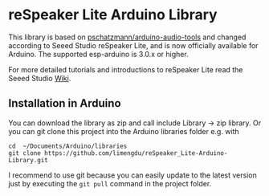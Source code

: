 # reSpeaker Lite Arduino Library

This library is based on [pschatzmann/arduino-audio-tools](https://github.com/pschatzmann/arduino-audio-tools) and changed according to Seeed Studio reSpeaker Lite, and is now officially available for Arduino. The supported esp-arduino is 3.0.x or higher.

For more detailed tutorials and introductions to reSpeaker Lite read the Seeed Studio [Wiki](https://wiki.seeedstudio.com/reSpeaker_lite_introduction/).

## Installation in Arduino

You can download the library as zip and call include Library -> zip library. Or you can git clone this project into the Arduino libraries folder e.g. with

```
cd  ~/Documents/Arduino/libraries
git clone https://github.com/limengdu/reSpeaker_Lite-Arduino-Library.git
```

I recommend to use git because you can easily update to the latest version just by executing the ```git pull``` command in the project folder.

